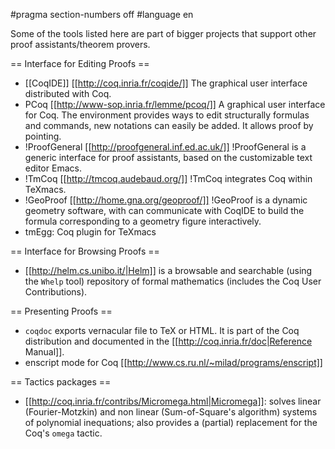 #pragma section-numbers off
#language en

Some of the tools listed here are part of bigger projects that support other proof assistants/theorem provers.

== Interface for Editing Proofs ==

 * [[CoqIDE]] [[http://coq.inria.fr/coqide/]]
   The graphical user interface distributed with Coq.
 * PCoq [[http://www-sop.inria.fr/lemme/pcoq/]]
   A graphical user interface for Coq. The environment provides ways to edit structurally formulas and commands, new notations can easily be added. It allows proof by pointing.
 * !ProofGeneral [[http://proofgeneral.inf.ed.ac.uk/]]
  !ProofGeneral is a generic interface for proof assistants, based on the customizable text editor Emacs.
 * !TmCoq [[http://tmcoq.audebaud.org/]] 
  !TmCoq integrates Coq within TeXmacs.
 * !GeoProof [[http://home.gna.org/geoproof/]]
  !GeoProof is a dynamic geometry software, with can communicate with CoqIDE to build the formula corresponding to a geometry figure interactively.
 * tmEgg: Coq plugin for TeXmacs

== Interface for Browsing Proofs ==

 * [[http://helm.cs.unibo.it/|Helm]] is a browsable and searchable (using the `Whelp` tool) repository of formal mathematics (includes the Coq User Contributions).

== Presenting Proofs ==

 * `coqdoc` exports vernacular file to TeX or HTML. It is part of the Coq distribution and documented in the [[http://coq.inria.fr/doc|Reference Manual]].
 * enscript mode for Coq [[http://www.cs.ru.nl/~milad/programs/enscript]]
 
== Tactics packages ==

 * [[http://coq.inria.fr/contribs/Micromega.html|Micromega]]: solves linear (Fourier-Motzkin) and non linear (Sum-of-Square's algorithm) systems of polynomial inequations; also provides a (partial) replacement for the Coq's `omega` tactic.
